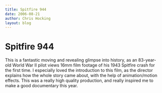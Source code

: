 ```yaml
---
title: Spitfire 944
date: 2006-08-21
author: Chris Hocking
layout: blog
---
```

# Spitfire 944

This is a fantastic moving and revealing glimpse into history, as an 83-year-old World War II pilot views 16mm film footage of his 1943 Spitfire crash for the first time. I especially loved the introduction to this film, as the director explains how the whole story came about, with the help of animation/motion effects. This was a really high quality production, and really inspired me to make a good documentary this year.